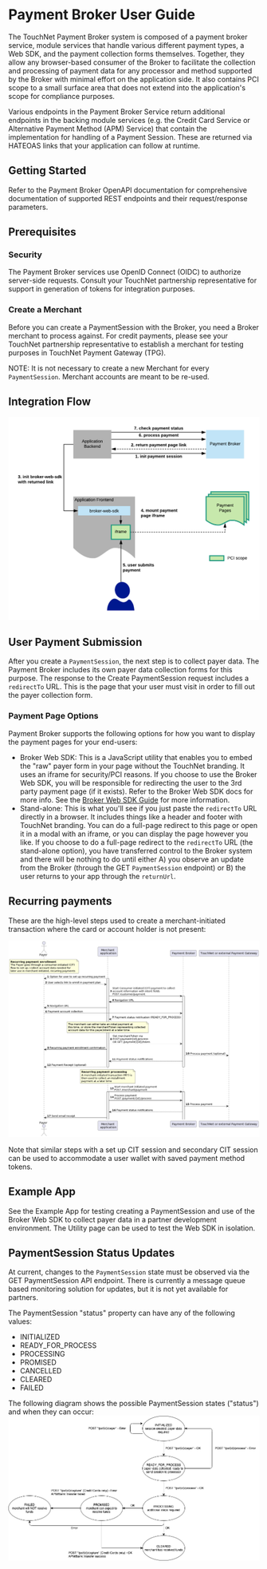 # Payment Broker User Guide
The TouchNet Payment Broker system is composed of a payment broker service, module services that handle various different payment types, a Web SDK, and the payment collection forms themselves. Together, they allow any browser-based consumer of the Broker to facilitate the collection and processing of payment data for any processor and method supported by the Broker with minimal effort on the application side. It also contains PCI scope to a small surface area that does not extend into the application's scope for compliance purposes.

Various endpoints in the Payment Broker Service return additional endpoints in the backing module services (e.g. the Credit Card Service or Alternative Payment Method (APM) Service) that contain the implementation for handling of a Payment Session. These are returned via HATEOAS links that your application can follow at runtime. 

## Getting Started
Refer to the Payment Broker OpenAPI documentation for comprehensive documentation of supported REST endpoints and their request/response parameters.

## Prerequisites
### Security
The Payment Broker services use OpenID Connect (OIDC) to authorize server-side requests. Consult your TouchNet partnership representative for support in generation of tokens for integration purposes.

### Create a Merchant
Before you can create a PaymentSession with the Broker, you need a Broker merchant to process against. For credit payments, please see your TouchNet partnership representative to establish a merchant for testing purposes in TouchNet Payment Gateway (TPG).

NOTE: It is not necessary to create a new Merchant for every `PaymentSession`. Merchant accounts are meant to be re-used.

## Integration Flow
![](./PaymentBroker_ApplicationFlow.png)

## User Payment Submission
After you create a `PaymentSession`, the next step is to collect payer data. The Payment Broker includes its own payer data collection forms for this purpose. The response to the Create PaymentSession request includes a `redirectTo` URL. This is the page that your user must visit in order to fill out the payer collection form.

### Payment Page Options
Payment Broker supports the following options for how you want to display the payment pages for your end-users:
* Broker Web SDK: This is a JavaScript utility that enables you to embed the "raw" payer form in your page without the TouchNet branding. It uses an iframe for security/PCI reasons. If you choose to use the Broker Web SDK, you will be responsible for redirecting the user to the 3rd party payment page (if it exists). Refer to the Broker Web SDK docs for more info. See the [Broker Web SDK Guide](../README.md) for more information.
* Stand-alone: This is what you'll see if you just paste the `redirectTo` URL directly in a browser. It includes things like a header and footer with TouchNet branding. You can do a full-page redirect to this page or open it in a modal with an iframe, or you can display the page however you like. If you choose to do a full-page redirect to the `redirectTo` URL (the stand-alone option), you have transferred control to the Broker system and there will be nothing to do until either A) you observe an update from the Broker (through the GET `PaymentSession` endpoint) or B) the user returns to your app through the `returnUrl`.

## Recurring payments

These are the high-level steps used to create a merchant-initiated transaction where the card or account holder is not present:

![MIT sequence diagram](./PaymentBroker_MerchantInitiatedFlow.png)

Note that similar steps with a set up CIT session and secondary CIT session can be used to accommodate a user wallet with saved payment method tokens.

## Example App
See the Example App for testing creating a PaymentSession and use of the Broker Web SDK to collect payer data in a partner development environment. The Utility page can be used to test the Web SDK in isolation.

## PaymentSession Status Updates
At current, changes to the `PaymentSession` state must be observed via the GET PaymentSession API endpoint. There is currently a message queue based monitoring solution for updates, but it is not yet available for partners.

The PaymentSession "status" property can have any of the following values:
* INITIALIZED
* READY_FOR_PROCESS
* PROCESSING
* PROMISED
* CANCELLED
* CLEARED
* FAILED

The following diagram shows the possible PaymentSession states ("status") and when they can occur:
![](./PaymentSession-StatusFlow.png)
